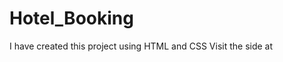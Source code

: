 # Hotel_Booking
I have created this project using HTML and CSS
Visit the side at <a href="file:///C:/Users/shrey/OneDrive/Desktop/App/website.html">
